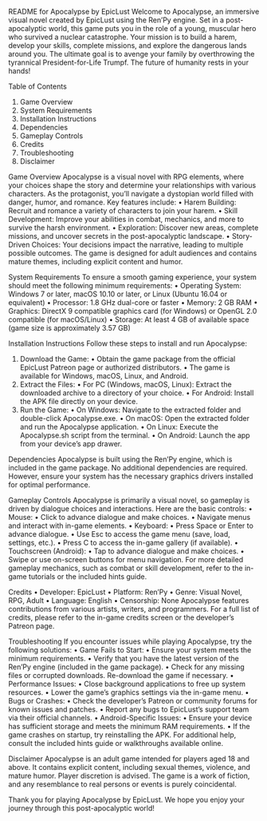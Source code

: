 README for Apocalypse by EpicLust
Welcome to Apocalypse, an immersive visual novel created by EpicLust using the Ren’Py engine. Set in a post-apocalyptic world, this game puts you in the role of a young, muscular hero who survived a nuclear catastrophe. Your mission is to build a harem, develop your skills, complete missions, and explore the dangerous lands around you. The ultimate goal is to avenge your family by overthrowing the tyrannical President-for-Life Trumpf. The future of humanity rests in your hands!

Table of Contents
1.  Game Overview
2.  System Requirements
3.  Installation Instructions
4.  Dependencies
5.  Gameplay Controls
6.  Credits
7.  Troubleshooting
8.  Disclaimer

Game Overview
Apocalypse is a visual novel with RPG elements, where your choices shape the story and determine your relationships with various characters. As the protagonist, you’ll navigate a dystopian world filled with danger, humor, and romance. Key features include:
•  Harem Building: Recruit and romance a variety of characters to join your harem.
•  Skill Development: Improve your abilities in combat, mechanics, and more to survive the harsh environment.
•  Exploration: Discover new areas, complete missions, and uncover secrets in the post-apocalyptic landscape.
•  Story-Driven Choices: Your decisions impact the narrative, leading to multiple possible outcomes.
The game is designed for adult audiences and contains mature themes, including explicit content and humor.

System Requirements
To ensure a smooth gaming experience, your system should meet the following minimum requirements:
•  Operating System: Windows 7 or later, macOS 10.10 or later, or Linux (Ubuntu 16.04 or equivalent)
•  Processor: 1.8 GHz dual-core or faster
•  Memory: 2 GB RAM
•  Graphics: DirectX 9 compatible graphics card (for Windows) or OpenGL 2.0 compatible (for macOS/Linux)
•  Storage: At least 4 GB of available space (game size is approximately 3.57 GB)

Installation Instructions
Follow these steps to install and run Apocalypse:
1.  Download the Game:
	•  Obtain the game package from the official EpicLust Patreon page or authorized distributors.
	•  The game is available for Windows, macOS, Linux, and Android.
2.  Extract the Files:
	•  For PC (Windows, macOS, Linux): Extract the downloaded archive to a directory of your choice.
	•  For Android: Install the APK file directly on your device.
3.  Run the Game:
	•  On Windows: Navigate to the extracted folder and double-click Apocalypse.exe.
	•  On macOS: Open the extracted folder and run the Apocalypse application.
	•  On Linux: Execute the Apocalypse.sh script from the terminal.
	•  On Android: Launch the app from your device’s app drawer.

Dependencies
Apocalypse is built using the Ren’Py engine, which is included in the game package. No additional dependencies are required. However, ensure your system has the necessary graphics drivers installed for optimal performance.

Gameplay Controls
Apocalypse is primarily a visual novel, so gameplay is driven by dialogue choices and interactions. Here are the basic controls:
•  Mouse:
	•  Click to advance dialogue and make choices.
	•  Navigate menus and interact with in-game elements.
•  Keyboard:
	•  Press Space or Enter to advance dialogue.
	•  Use Esc to access the game menu (save, load, settings, etc.).
	•  Press C to access the in-game gallery (if available).
•  Touchscreen (Android):
	•  Tap to advance dialogue and make choices.
	•  Swipe or use on-screen buttons for menu navigation.
For more detailed gameplay mechanics, such as combat or skill development, refer to the in-game tutorials or the included hints guide.

Credits
•  Developer: EpicLust
•  Platform: Ren’Py
•  Genre: Visual Novel, RPG, Adult
•  Language: English
•  Censorship: None
Apocalypse features contributions from various artists, writers, and programmers. For a full list of credits, please refer to the in-game credits screen or the developer’s Patreon page.

Troubleshooting
If you encounter issues while playing Apocalypse, try the following solutions:
•  Game Fails to Start:
	•  Ensure your system meets the minimum requirements.
	•  Verify that you have the latest version of the Ren’Py engine (included in the game package).
	•  Check for any missing files or corrupted downloads. Re-download the game if necessary.
•  Performance Issues:
	•  Close background applications to free up system resources.
	•  Lower the game’s graphics settings via the in-game menu.
•  Bugs or Crashes:
	•  Check the developer’s Patreon or community forums for known issues and patches.
	•  Report any bugs to EpicLust’s support team via their official channels.
•  Android-Specific Issues:
	•  Ensure your device has sufficient storage and meets the minimum RAM requirements.
	•  If the game crashes on startup, try reinstalling the APK.
For additional help, consult the included hints guide or walkthroughs available online.

Disclaimer
Apocalypse is an adult game intended for players aged 18 and above. It contains explicit content, including sexual themes, violence, and mature humor. Player discretion is advised. The game is a work of fiction, and any resemblance to real persons or events is purely coincidental.

Thank you for playing Apocalypse by EpicLust. We hope you enjoy your journey through this post-apocalyptic world! 